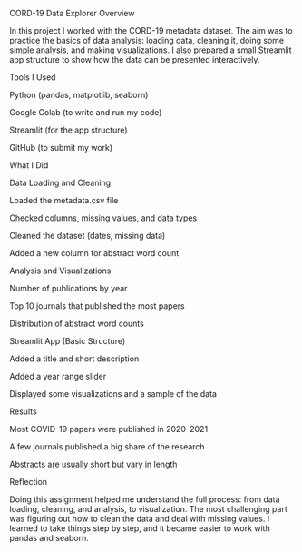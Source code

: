 CORD-19 Data Explorer
Overview

In this project I worked with the CORD-19 metadata dataset. The aim was to practice the basics of data analysis: loading data, cleaning it, doing some simple analysis, and making visualizations. I also prepared a small Streamlit app structure to show how the data can be presented interactively.

Tools I Used

Python (pandas, matplotlib, seaborn)

Google Colab (to write and run my code)

Streamlit (for the app structure)

GitHub (to submit my work)

What I Did

Data Loading and Cleaning

Loaded the metadata.csv file

Checked columns, missing values, and data types

Cleaned the dataset (dates, missing data)

Added a new column for abstract word count

Analysis and Visualizations

Number of publications by year

Top 10 journals that published the most papers

Distribution of abstract word counts

Streamlit App (Basic Structure)

Added a title and short description

Added a year range slider

Displayed some visualizations and a sample of the data

Results

Most COVID-19 papers were published in 2020–2021

A few journals published a big share of the research

Abstracts are usually short but vary in length

Reflection

Doing this assignment helped me understand the full process: from data loading, cleaning, and analysis, to visualization. The most challenging part was figuring out how to clean the data and deal with missing values. I learned to take things step by step, and it became easier to work with pandas and seaborn.
